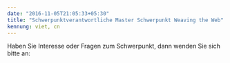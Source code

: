 ```yaml
---
date: "2016-11-05T21:05:33+05:30"
title: "Schwerpunktverantwortliche Master Schwerpunkt Weaving the Web"
kennung: viet, cn
---
```


Haben Sie Interesse oder Fragen zum Schwerpunkt, dann wenden Sie sich bitte an: 